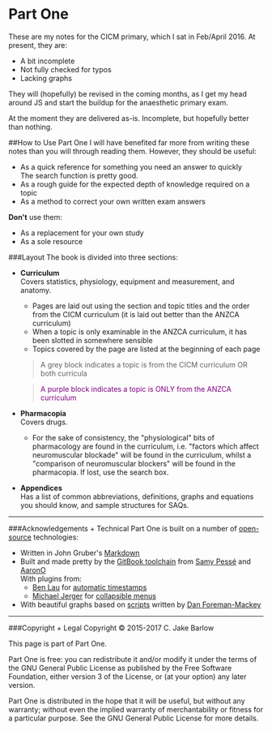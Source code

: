 # Part One

These are my notes for the CICM primary, which I sat in Feb/April 2016. At present, they are:
* A bit incomplete
* Not fully checked for typos
* Lacking graphs

They will (hopefully) be revised in the coming months, as I get my head around JS and start the buildup for the anaesthetic primary exam.

At the moment they are delivered as-is. Incomplete, but hopefully better than nothing.

##How to Use Part One
I will have benefited far more from writing these notes than you will through reading them. However, they should be useful:
* As a quick reference for something you need an answer to quickly  
The search function is pretty good.
* As a rough guide for the expected depth of knowledge required on a topic
* As a method to correct your own written exam answers


**Don't** use them:
* As a replacement for your own study
* As a sole resource

###Layout
The book is divided into three sections:
* **Curriculum**  
Covers statistics, physiology, equipment and measurement, and anatomy.
    * Pages are laid out using the section and topic titles and the order from the CICM curriculum (it is laid out better than the ANZCA curriculum)
    * When a topic is only examinable in the ANZCA curriculum, it has been slotted in somewhere sensible
    * Topics covered by the page are listed at the beginning of each page 
    > A grey block indicates a topic is from the CICM curriculum OR both curricula
    <!--></!-->
    > <p style="color:purple";>A purple block indicates a topic is ONLY from the ANZCA curriculum</p>
        
    
* **Pharmacopia**  
Covers drugs.
    * For the sake of consistency, the "physiological" bits of pharmacology are found in the curriculum, i.e. "factors which affect neuromuscular blockade" will be found in the curriculum, whilst a "comparison of neuromuscular blockers" will be found in the pharmacopia. If lost, use the search box.
    
    
* **Appendices**  
Has a list of common abbreviations, definitions, graphs and equations you should know, and sample structures for SAQs.

---

###Acknowledgements + Technical
Part One is built on a number of [open-source](https://opensource.org/) technologies:
* Written in John Gruber's [Markdown](https://daringfireball.net/projects/markdown/)
* Built and made pretty by the [GitBook toolchain](https://toolchain.gitbook.com/) from [Samy Pessé](https://github.com/SamyPesse) and [AaronO](https://github.com/AaronO)  
With plugins from:
    * [Ben Lau](https://github.com/L3au) for [automatic timestamps](https://github.com/L3au/gitbook-plugin-git-author)
    * [Michael Jerger](https://github.com/jerger) for [collapsible menus](https://github.com/DomainDrivenArchitecture/gitbook-plugin-expandable-chapters)
* With beautiful graphs based on [scripts](http://bl.ocks.org/dfm/3914862) written by [Dan Foreman-Mackey](http://dan.iel.fm/)




---

###Copyright + Legal
Copyright © 2015-2017 C. Jake Barlow

This page is part of Part One.

Part One is free: you can redistribute it and/or modify it under the terms of the GNU General Public License as published by the Free Software Foundation, either version 3 of the License, or (at your option) any later version.

Part One is distributed in the hope that it will be useful, but without any warranty; without even the implied warranty of merchantability or fitness for a particular purpose.  See the GNU General Public License for more details.
